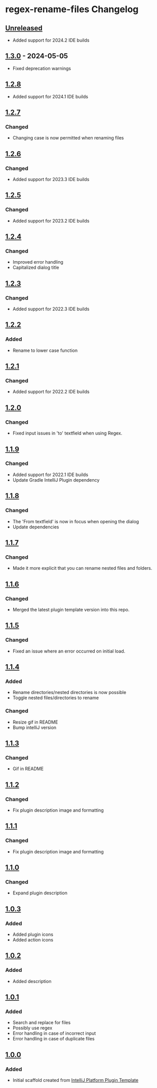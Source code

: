 <!-- Keep a Changelog guide -> https://keepachangelog.com -->

# regex-rename-files Changelog

## [Unreleased]

- Added support for 2024.2 IDE builds

## [1.3.0] - 2024-05-05

- Fixed deprecation warnings

## [1.2.8]

- Added support for 2024.1 IDE builds

## [1.2.7]

### Changed

- Changing case is now permitted when renaming files

## [1.2.6]

### Changed

- Added support for 2023.3 IDE builds

## [1.2.5]

### Changed

- Added support for 2023.2 IDE builds

## [1.2.4]

### Changed

- Improved error handling
- Capitalized dialog title

## [1.2.3]

### Changed

- Added support for 2022.3 IDE builds

## [1.2.2]

### Added

- Rename to lower case function

## [1.2.1]

### Changed

- Added support for 2022.2 IDE builds

## [1.2.0]

### Changed

- Fixed input issues in 'to' textfield when using Regex.

## [1.1.9]

### Changed

- Added support for 2022.1 IDE builds
- Update Gradle IntelliJ Plugin dependency

## [1.1.8]

### Changed

- The 'From textfield' is now in focus when opening the dialog
- Update dependencies

## [1.1.7]

### Changed

- Made it more explicit that you can rename nested files and folders.

## [1.1.6]

### Changed

- Merged the latest plugin template version into this repo.

## [1.1.5]

### Changed

- Fixed an issue where an error occurred on initial load.

## [1.1.4]

### Added

- Rename directories/nested directories is now possible
- Toggle nested files/directories to rename

### Changed

- Resize gif in README
- Bump intelliJ version

## [1.1.3]

### Changed

- Gif in README

## [1.1.2]

### Changed

- Fix plugin description image and formatting

## [1.1.1]

### Changed

- Fix plugin description image and formatting

## [1.1.0]

### Changed

- Expand plugin description

## [1.0.3]

### Added

- Added plugin icons
- Added action icons

## [1.0.2]

### Added

- Added description

## [1.0.1]

### Added

- Search and replace for files
- Possibly use regex
- Error handling in case of incorrect input
- Error handling in case of duplicate files

## [1.0.0]

### Added

- Initial scaffold created from [IntelliJ Platform Plugin Template](https://github.com/JetBrains/intellij-platform-plugin-template)

[Unreleased]: https://github.com/Bryanx/regex-rename-files/compare/v1.3.0...HEAD
[1.3.0]: https://github.com/Bryanx/regex-rename-files/compare/v1.2.8...v1.3.0
[1.2.8]: https://github.com/Bryanx/regex-rename-files/compare/v1.2.7...v1.2.8
[1.2.7]: https://github.com/Bryanx/regex-rename-files/compare/v1.2.6...v1.2.7
[1.2.6]: https://github.com/Bryanx/regex-rename-files/compare/v1.2.5...v1.2.6
[1.2.5]: https://github.com/Bryanx/regex-rename-files/compare/v1.2.4...v1.2.5
[1.2.4]: https://github.com/Bryanx/regex-rename-files/compare/v1.2.3...v1.2.4
[1.2.3]: https://github.com/Bryanx/regex-rename-files/compare/v1.2.2...v1.2.3
[1.2.2]: https://github.com/Bryanx/regex-rename-files/compare/v1.2.1...v1.2.2
[1.2.1]: https://github.com/Bryanx/regex-rename-files/compare/v1.2.0...v1.2.1
[1.2.0]: https://github.com/Bryanx/regex-rename-files/compare/v1.1.9...v1.2.0
[1.1.9]: https://github.com/Bryanx/regex-rename-files/compare/v1.1.8...v1.1.9
[1.1.8]: https://github.com/Bryanx/regex-rename-files/compare/v1.1.7...v1.1.8
[1.1.7]: https://github.com/Bryanx/regex-rename-files/compare/v1.1.6...v1.1.7
[1.1.6]: https://github.com/Bryanx/regex-rename-files/compare/v1.1.5...v1.1.6
[1.1.5]: https://github.com/Bryanx/regex-rename-files/compare/v1.1.4...v1.1.5
[1.1.4]: https://github.com/Bryanx/regex-rename-files/compare/v1.1.3...v1.1.4
[1.1.3]: https://github.com/Bryanx/regex-rename-files/compare/v1.1.2...v1.1.3
[1.1.2]: https://github.com/Bryanx/regex-rename-files/compare/v1.1.1...v1.1.2
[1.1.1]: https://github.com/Bryanx/regex-rename-files/compare/v1.1.0...v1.1.1
[1.1.0]: https://github.com/Bryanx/regex-rename-files/compare/v1.0.3...v1.1.0
[1.0.3]: https://github.com/Bryanx/regex-rename-files/compare/v1.0.2...v1.0.3
[1.0.2]: https://github.com/Bryanx/regex-rename-files/compare/v1.0.1...v1.0.2
[1.0.1]: https://github.com/Bryanx/regex-rename-files/compare/v1.0.0...v1.0.1
[1.0.0]: https://github.com/Bryanx/regex-rename-files/commits/v1.0.0
